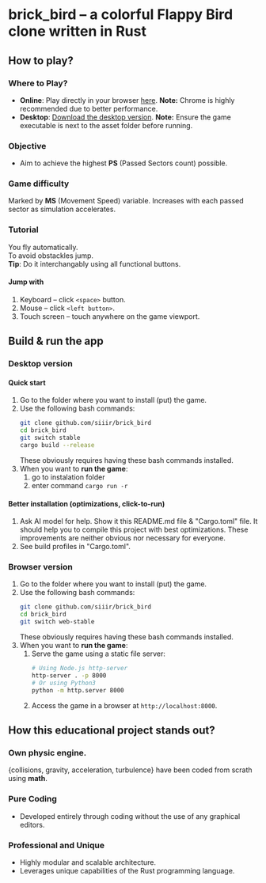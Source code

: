 # brick_bird – a colorful Flappy Bird clone written in Rust



## How to play?

### Where to Play?
- **Online**: Play directly in your browser [here](https://siiir.github.io/brick_bird/). **Note:** Chrome is highly recommended due to better performance.
- **Desktop**: [Download the desktop version](https://github.com/Siiir/brick_bird/releases/). **Note:** Ensure the game executable is next to the asset folder before running.
### Objective
- Aim to achieve the highest **PS** (Passed Sectors count) possible.
### Game difficulty
Marked by **MS** (Movement Speed) variable.
Increases with each passed sector as simulation accelerates.
### Tutorial
You fly automatically.  
To avoid obstackles jump.  
**Tip**: Do it interchangably using all functional buttons.  
#### Jump with
1. Keyboard – click `<space>` button.  
2. Mouse – click `<left button>`.  
3. Touch screen – touch anywhere on the game viewport.  


## Build & run the app

### Desktop version
#### Quick start
1. Go to the folder where you want to install (put) the game.  
2. Use the following bash commands:  
    ```bash
    git clone github.com/siiir/brick_bird
    cd brick_bird
    git switch stable
    cargo build --release
    ```
    These obviously requires having these bash commands installed.  
3. When you want to **run the game**:  
    1. go to instalation folder  
    2. enter command `cargo run -r`  
#### Better installation (optimizations, click-to-run)
1. Ask AI model for help. Show it this README.md file & "Cargo.toml" file. It should help you to compile this project with best optimizations. These improvements are neither obvious nor necessary for everyone.  
2. See build profiles in "Cargo.toml".  

### Browser version
1. Go to the folder where you want to install (put) the game.  
2. Use the following bash commands:  
    ```bash
    git clone github.com/siiir/brick_bird
    cd brick_bird
    git switch web-stable
    ```
    These obviously requires having these bash commands installed.  
3. When you want to **run the game**:  
    1. Serve the game using a static file server:
        ```bash
        # Using Node.js http-server
        http-server . -p 8000
        # Or using Python3
        python -m http.server 8000
        ```
    2. Access the game in a browser at `http://localhost:8000`.

## How this educational project stands out?
### Own physic engine.
{collisions, gravity, acceleration, turbulence} have been coded from scrath using **math**.  
### Pure Coding
- Developed entirely through coding without the use of any graphical editors.
### Professional and Unique
- Highly modular and scalable architecture.
- Leverages unique capabilities of the Rust programming language.
